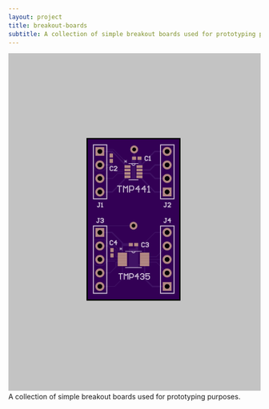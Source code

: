 ```yaml
---
layout: project
title: breakout-boards
subtitle: A collection of simple breakout boards used for prototyping purposes.
---
```


<img src="images/tmp441_breakout_oshpark.png">
A collection of simple breakout boards used for prototyping purposes.
